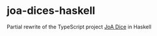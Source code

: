 # joa-dices-haskell

Partial rewrite of the TypeScript project [JoA Dice](https://github.com/ycardon/joa-dices) in Haskell
